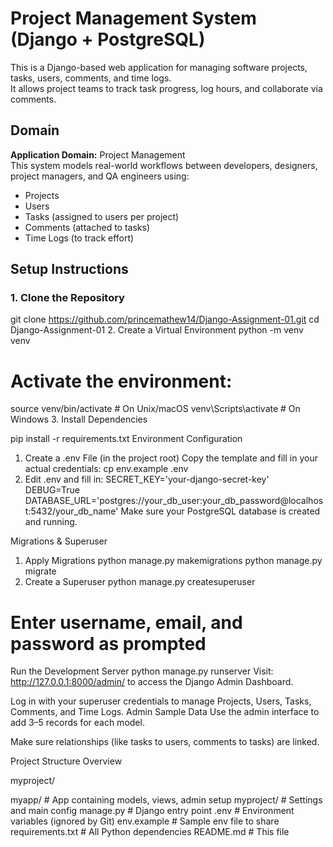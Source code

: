 # Project Management System (Django + PostgreSQL)

This is a Django-based web application for managing software projects, tasks, users, comments, and time logs.  
It allows project teams to track task progress, log hours, and collaborate via comments.


##  Domain

**Application Domain:** Project Management  
This system models real-world workflows between developers, designers, project managers, and QA engineers using:

- Projects
- Users
- Tasks (assigned to users per project)
- Comments (attached to tasks)
- Time Logs (to track effort)


##  Setup Instructions

### 1. Clone the Repository

git clone https://github.com/princemathew14/Django-Assignment-01.git
cd Django-Assignment-01
 2. Create a Virtual Environment
python -m venv venv
# Activate the environment:
source venv/bin/activate  # On Unix/macOS
venv\Scripts\activate     # On Windows
3. Install Dependencies

pip install -r requirements.txt
 Environment Configuration
1. Create a .env File (in the project root)
Copy the template and fill in your actual credentials:
cp env.example .env
2. Edit .env and fill in:
SECRET_KEY='your-django-secret-key'
DEBUG=True
DATABASE_URL='postgres://your_db_user:your_db_password@localhost:5432/your_db_name'
Make sure your PostgreSQL database is created and running.

 Migrations & Superuser
 1. Apply Migrations
python manage.py makemigrations
python manage.py migrate
2. Create a Superuser
python manage.py createsuperuser
# Enter username, email, and password as prompted
Run the Development Server
python manage.py runserver
Visit: http://127.0.0.1:8000/admin/ to access the Django Admin Dashboard.

Log in with your superuser credentials to manage Projects, Users, Tasks, Comments, and Time Logs.
Admin Sample Data
Use the admin interface to add 3–5 records for each model.

Make sure relationships (like tasks to users, comments to tasks) are linked.

Project Structure Overview

myproject/

 myapp/                # App containing models, views, admin setup
 myproject/            # Settings and main config
 manage.py             # Django entry point
.env                  # Environment variables (ignored by Git)
 env.example          # Sample env file to share
requirements.txt      # All Python dependencies
 README.md             # This file









